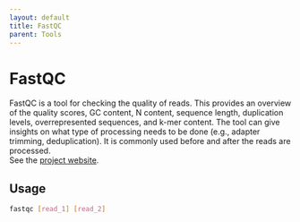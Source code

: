 ```yaml
---
layout: default
title: FastQC
parent: Tools
---
```


# FastQC
FastQC is a tool for checking the quality of reads. This provides an overview of the quality scores, GC content, N content, sequence length, duplication levels, overrepresented sequences, and k-mer content. The tool can give insights on what type of processing needs to be done (e.g., adapter trimming, deduplication). It is commonly used before and after the reads are processed.  
See the [project website](https://www.bioinformatics.babraham.ac.uk/projects/fastqc/).

## Usage
```bash
fastqc [read_1] [read_2]
```